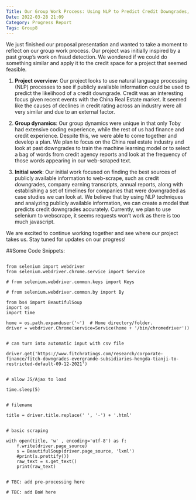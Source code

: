 ```yaml
---
Title: Our Group Work Process: Using NLP to Predict Credit Downgrades, Part I (by "Group 8")
Date: 2022-03-28 21:09
Category: Progress Report
Tags: Group8
---
```


We just finished our proposal presentation and wanted to take a moment to reflect on our group work process. Our project was initially inspired by a past group’s work on fraud detection. We wondered if we could do something similar and apply it to the credit space for a project that seemed feasible.

1. **Project overview**: Our project looks to use natural language processing (NLP) processes to see if publicly available information could be used to predict the likelihood of a credit downgrade. Credit was an interesting focus given recent events with the China Real Estate market. It seemed like the causes of declines in credit rating across an industry were all very similar and due to an external factor.

2. **Group dynamics**: Our group dynamics were unique in that only Toby had extensive coding experience, while the rest of us had finance and credit experience. Despite this, we were able to come together and develop a plan. We plan to focus on the China real estate industry and look at past downgrades to train the machine learning model or to select a bag of words from credit agency reports and look at the frequency of those words appearing in our web-scraped text.

3. **Initial work**: Our initial work focused on finding the best sources of publicly available information to web-scrape, such as credit downgrades, company earning transcripts, annual reports, along with establishing a set of timelines for companies that were downgraded as case studies we can look at. We believe that by using NLP techniques and analyzing publicly available information, we can create a model that predicts credit downgrades accurately. Currently, we plan to use selenium to webscrape, it seems requests won’t work as there is too much javascript.

We are excited to continue working together and see where our project takes us. Stay tuned for updates on our progress!

##Some Code Snippets:

```#webscraping

from selenium import webdriver
from selenium.webdriver.chrome.service import Service

# from selenium.webdriver.common.keys import Keys

# from selenium.webdriver.common.by import By

from bs4 import BeautifulSoup
import os
import time

home = os.path.expanduser('~')  # Home directory/folder.
driver = webdriver.Chrome(service=Service(home + '/bin/chromedriver'))


# can turn into automatic input with csv file

driver.get('https://www.fitchratings.com/research/corporate-finance/fitch-downgrades-evergrande-subsidiaries-hengda-tianji-to-restricted-default-09-12-2021')


# allow JS/Ajax to load

time.sleep(5)


# filename

title = driver.title.replace(' ', '-') + '.html'


# basic scraping

with open(title, 'w' , encoding='utf-8') as f:
    f.write(driver.page_source)
    s = BeautifulSoup(driver.page_source, 'lxml')
    #print(s.prettify())
    raw_text = s.get_text()
    print(raw_text)

    
# TBC: add pre-processing here

# TBC: add BoW here
```
    
